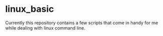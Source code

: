 # linux_basic

Currently this repository contains a few scripts that come in handy for me while dealing with linux command line.
